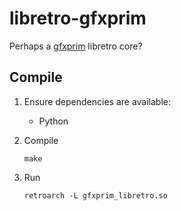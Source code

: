 # libretro-gfxprim

Perhaps a [gfxprim](https://github.com/gfxprim/gfxprim) libretro core?

## Compile

1. Ensure dependencies are available:
	- Python

2. Compile
	```
	make
	```
3. Run
    ```
	retroarch -L gfxprim_libretro.so
	```
